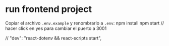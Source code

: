# run frontend project
Copiar el archivo `.env.example` y renombrarlo a `.env`:
npm install
npm start // hacer click en yes para cambiar el puerto a 3001



// "dev": "react-dotenv && react-scripts start",